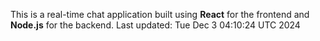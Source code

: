 This is a real-time chat application built using **React** for the frontend and **Node.js** for the backend.
Last updated: Tue Dec  3 04:10:24 UTC 2024
